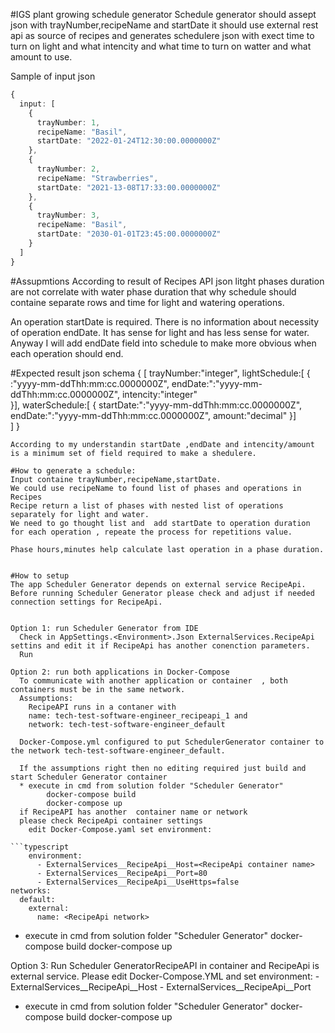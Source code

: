 #IGS plant growing schedule generator
Schedule generator should assept json with trayNumber,recipeName and startDate
it should use external rest api as source of recipes and generates schedulere json with exect time to turn on light and what intencity and what time to turn on watter and what amount to use.


Sample of input json 
```typescript
{
  input: [
    {
      trayNumber: 1,
      recipeName: "Basil",
      startDate: "2022-01-24T12:30:00.0000000Z"
    },
    {
      trayNumber: 2,
      recipeName: "Strawberries",
      startDate: "2021-13-08T17:33:00.0000000Z"
    },
    {
      trayNumber: 3,
      recipeName: "Basil",
      startDate: "2030-01-01T23:45:00.0000000Z"
    }
  ]
}
```
#Assupmtions
According to result of Recipes API json litght phases duration are not correlate with water phase duration 
that why schedule should containe separate rows and time for light and watering operations.

An operation startDate is required. There is no information about necessity of operation endDate. 
It has sense for light and has less sense for water. 
Anyway I will add endDate field into schedule to make more obvious when each operation should end. 

#Expected result json schema
{
	[ trayNumber:"integer",
	  lightSchedule:[ 
	  {
		:"yyyy-mm-ddThh:mm:cc.0000000Z",
		endDate:":"yyyy-mm-ddThh:mm:cc.0000000Z",
		intencity:"integer"		
	  }],
	  waterSchedule:[ 
	  {
		startDate:":"yyyy-mm-ddThh:mm:cc.0000000Z",
		endDate:":"yyyy-mm-ddThh:mm:cc.0000000Z",
		amount:"decimal"
	  }]	  
	]
}
```
According to my understandin startDate ,endDate and intencity/amount is a minimum set of field required to make a shedulere.

#How to generate a schedule:
Input containe trayNumber,recipeName,startDate.
We could use recipeName to found list of phases and operations in Recipes
Recipe return a list of phases with nested list of operations separately for light and water.
We need to go thought list and  add startDate to operation duration for each operation , repeate the process for repetitions value.

Phase hours,minutes help calculate last operation in a phase duration.


#How to setup
The app Scheduler Generator depends on external service RecipeApi.
Before running Scheduler Generator please check and adjust if needed connection settings for RecipeApi. 


Option 1: run Scheduler Generator from IDE 
  Check in AppSettings.<Environment>.Json ExternalServices.RecipeApi settins and edit it if RecipeApi has another conenction parameters.
  Run 
  
Option 2: run both applications in Docker-Compose
  To communicate with another application or container  , both containers must be in the same network.
  Assumptions: 
	RecipeAPI runs in a contaner with 
	name: tech-test-software-engineer_recipeapi_1 and 
	network: tech-test-software-engineer_default
  
  Docker-Compose.yml configured to put SchedulerGenerator container to the network tech-test-software-engineer_default. 
  
  If the assumptions right then no editing required just build and start Scheduler Generator container
  * execute in cmd from solution folder "Scheduler Generator" 
		docker-compose build 
		docker-compose up
  if RecipeAPI has another  container name or network
  please check RecipeApi container settings 
	edit Docker-Compose.yaml set environment:
	
```typescript
	environment:
      - ExternalServices__RecipeApi__Host=<RecipeApi container name>
      - ExternalServices__RecipeApi__Port=80
      - ExternalServices__RecipeApi__UseHttps=false
networks:
  default:
    external:
      name: <RecipeApi network>
```

* execute in cmd from solution folder "Scheduler Generator" 
		docker-compose build 
		docker-compose up
		
		
Option 3: Run Scheduler GeneratorRecipeAPI in container and RecipeApi is external service.
  Please edit Docker-Compose.YML and set 
  environment:
      - ExternalServices__RecipeApi__Host
	  - ExternalServices__RecipeApi__Port
	  
* execute in cmd from solution folder "Scheduler Generator" 
		docker-compose build 
		docker-compose up



  